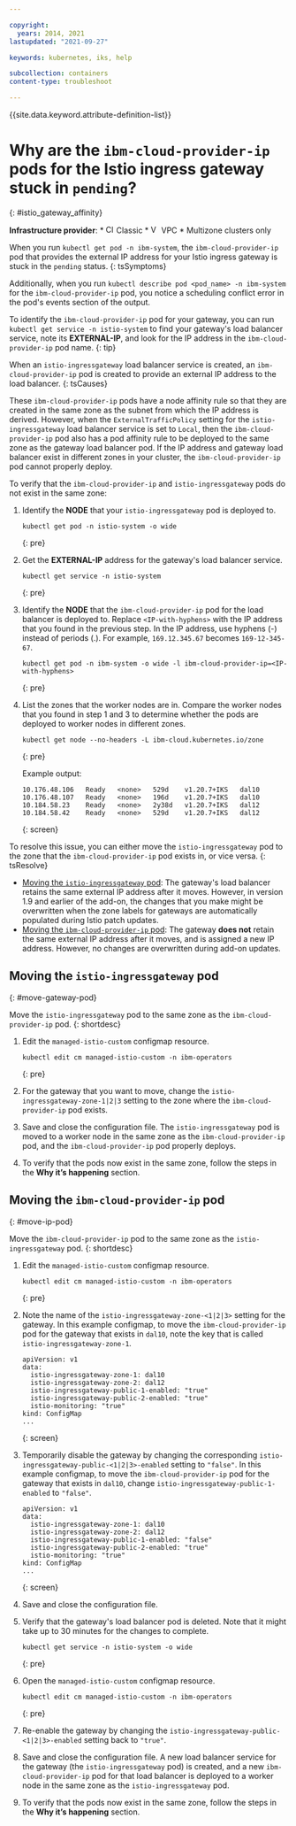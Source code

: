 ```yaml
---

copyright:
  years: 2014, 2021
lastupdated: "2021-09-27"

keywords: kubernetes, iks, help

subcollection: containers
content-type: troubleshoot

---
```


{{site.data.keyword.attribute-definition-list}}


# Why are the `ibm-cloud-provider-ip` pods for the Istio ingress gateway stuck in `pending`?
{: #istio_gateway_affinity}

**Infrastructure provider**:
    * <img src="images/icon-classic.png" alt="Classic infrastructure provider icon" width="15" style="width:15px; border-style: none"/> Classic
    * <img src="images/icon-vpc.png" alt="VPC infrastructure provider icon" width="15" style="width:15px; border-style: none"/> VPC
    * Multizone clusters only


When you run `kubectl get pod -n ibm-system`, the `ibm-cloud-provider-ip` pod that provides the external IP address for your Istio ingress gateway is stuck in the `pending` status.
{: tsSymptoms}

Additionally, when you run `kubectl describe pod <pod_name> -n ibm-system` for the `ibm-cloud-provider-ip` pod, you notice a scheduling conflict error in the pod's events section of the output.

To identify the `ibm-cloud-provider-ip` pod for your gateway, you can run `kubectl get service -n istio-system` to find your gateway's load balancer service, note its **EXTERNAL-IP**, and look for the IP address in the `ibm-cloud-provider-ip` pod name.
{: tip}


When an `istio-ingressgateway` load balancer service is created, an `ibm-cloud-provider-ip` pod is created to provide an external IP address to the load balancer.
{: tsCauses}

These `ibm-cloud-provider-ip` pods have a node affinity rule so that they are created in the same zone as the subnet from which the IP address is derived. However, when the `ExternalTrafficPolicy` setting for the `istio-ingressgateway` load balancer service is set to `Local`, then the `ibm-cloud-provider-ip` pod also has a pod affinity rule to be deployed to the same zone as the gateway load balancer pod. If the IP address and gateway load balancer exist in different zones in your cluster, the `ibm-cloud-provider-ip` pod cannot properly deploy.

To verify that the `ibm-cloud-provider-ip` and `istio-ingressgateway` pods do not exist in the same zone:

1. Identify the **NODE** that your `istio-ingressgateway` pod is deployed to.
    ```
    kubectl get pod -n istio-system -o wide
    ```
    {: pre}

2. Get the **EXTERNAL-IP** address for the gateway's load balancer service.
    ```
    kubectl get service -n istio-system
    ```
    {: pre}

3. Identify the **NODE** that the `ibm-cloud-provider-ip` pod for the load balancer is deployed to. Replace `<IP-with-hyphens>` with the IP address that you found in the previous step. In the IP address, use hyphens (-) instead of periods (.). For example, `169.12.345.67` becomes `169-12-345-67`.
    ```
    kubectl get pod -n ibm-system -o wide -l ibm-cloud-provider-ip=<IP-with-hyphens>
    ```
    {: pre}

4. List the zones that the worker nodes are in. Compare the worker nodes that you found in step 1 and 3 to determine whether the pods are deployed to worker nodes in different zones.
    ```
    kubectl get node --no-headers -L ibm-cloud.kubernetes.io/zone
    ```
    {: pre}

    Example output:
    ```
    10.176.48.106   Ready   <none>   529d    v1.20.7+IKS   dal10
    10.176.48.107   Ready   <none>   196d    v1.20.7+IKS   dal10
    10.184.58.23    Ready   <none>   2y38d   v1.20.7+IKS   dal12
    10.184.58.42    Ready   <none>   529d    v1.20.7+IKS   dal12
    ```
    {: screen}


To resolve this issue, you can either move the `istio-ingressgateway` pod to the zone that the `ibm-cloud-provider-ip` pod exists in, or vice versa.
{: tsResolve}

* [Moving the `istio-ingressgateway` pod](#move-gateway-pod): The gateway's load balancer retains the same external IP address after it moves. However, in version 1.9 and earlier of the add-on, the changes that you make might be overwritten when the zone labels for gateways are automatically populated during Istio patch updates.
* [Moving the `ibm-cloud-provider-ip` pod](#move-ip-pod): The gateway **does not** retain the same external IP address after it moves, and is assigned a new IP address. However, no changes are overwritten during add-on updates.

## Moving the `istio-ingressgateway` pod
{: #move-gateway-pod}

Move the `istio-ingressgateway` pod to the same zone as the `ibm-cloud-provider-ip` pod.
{: shortdesc}

1. Edit the `managed-istio-custom` configmap resource.
    ```
    kubectl edit cm managed-istio-custom -n ibm-operators
    ```
    {: pre}

2. For the gateway that you want to move, change the `istio-ingressgateway-zone-1|2|3` setting to the zone where the `ibm-cloud-provider-ip` pod exists.
3. Save and close the configuration file. The `istio-ingressgateway` pod is moved to a worker node in the same zone as the `ibm-cloud-provider-ip` pod, and the `ibm-cloud-provider-ip` pod properly deploys.
4. To verify that the pods now exist in the same zone, follow the steps in the **Why it’s happening** section.

## Moving the `ibm-cloud-provider-ip` pod
{: #move-ip-pod}

Move the `ibm-cloud-provider-ip` pod to the same zone as the `istio-ingressgateway` pod.
{: shortdesc}

1. Edit the `managed-istio-custom` configmap resource.
    ```
    kubectl edit cm managed-istio-custom -n ibm-operators
    ```
    {: pre}

2. Note the name of the `istio-ingressgateway-zone-<1|2|3>` setting for the gateway. In this example configmap, to move the `ibm-cloud-provider-ip` pod for the gateway that exists in `dal10`, note the key that is called `istio-ingressgateway-zone-1`.
    ```
    apiVersion: v1
    data:
      istio-ingressgateway-zone-1: dal10
      istio-ingressgateway-zone-2: dal12
      istio-ingressgateway-public-1-enabled: "true"
      istio-ingressgateway-public-2-enabled: "true"
      istio-monitoring: "true"
    kind: ConfigMap
    ...
    ```
    {: screen}

3. Temporarily disable the gateway by changing the corresponding `istio-ingressgateway-public-<1|2|3>-enabled` setting to `"false"`. In this example configmap, to move the `ibm-cloud-provider-ip` pod for the gateway that exists in `dal10`, change `istio-ingressgateway-public-1-enabled` to `"false"`.
    ```
    apiVersion: v1
    data:
      istio-ingressgateway-zone-1: dal10
      istio-ingressgateway-zone-2: dal12
      istio-ingressgateway-public-1-enabled: "false"
      istio-ingressgateway-public-2-enabled: "true"
      istio-monitoring: "true"
    kind: ConfigMap
    ...
    ```
    {: screen}

4. Save and close the configuration file.

5. Verify that the gateway's load balancer pod is deleted. Note that it might take up to 30 minutes for the changes to complete.
    ```
    kubectl get service -n istio-system -o wide
    ```
    {: pre}

6. Open the `managed-istio-custom` configmap resource.
    ```
    kubectl edit cm managed-istio-custom -n ibm-operators
    ```
    {: pre}

7. Re-enable the gateway by changing the `istio-ingressgateway-public-<1|2|3>-enabled` setting back to `"true"`.

8. Save and close the configuration file. A new load balancer service for the gateway (the `istio-ingressgateway` pod) is created, and a new `ibm-cloud-provider-ip` pod for that load balancer is deployed to a worker node in the same zone as the `istio-ingressgateway` pod.

9. To verify that the pods now exist in the same zone, follow the steps in the **Why it’s happening** section.






